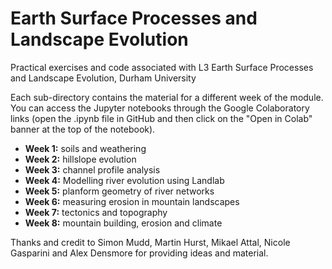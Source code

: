 # Earth Surface Processes and Landscape Evolution
Practical exercises and code associated with L3 Earth Surface Processes and Landscape Evolution, Durham University

Each sub-directory contains the material for a different week of the module. You can access the Jupyter notebooks through the Google Colaboratory links (open the .ipynb file in GitHub and then click on the "Open in Colab" banner at the top of the notebook).

* **Week 1:** soils and weathering
* **Week 2:** hillslope evolution
* **Week 3:** channel profile analysis
* **Week 4:** Modelling river evolution using Landlab
* **Week 5:** planform geometry of river networks
* **Week 6:** measuring erosion in mountain landscapes
* **Week 7:** tectonics and topography
* **Week 8:** mountain building, erosion and climate

Thanks and credit to Simon Mudd, Martin Hurst, Mikael Attal, Nicole Gasparini and Alex Densmore for providing ideas and material.
